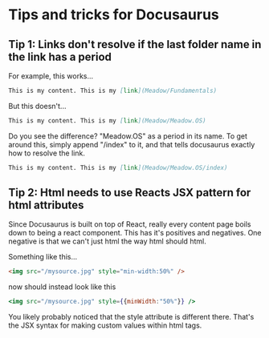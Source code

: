 # Tips and tricks for Docusaurus

## Tip 1: Links don't resolve if the last folder name in the link has a period
For example, this works...
```md
This is my content. This is my [link](Meadow/Fundamentals)
```

But this doesn't...
```md
This is my content. This is my [link](Meadow/Meadow.OS)
```

Do you see the difference? "Meadow.OS" as a period in its name. To get around this, simply append "/index" to it, and that tells docusaurus exactly how to resolve the link.
```md
This is my content. This is my [link](Meadow/Meadow.OS/index)
```

## Tip 2: Html needs to use Reacts JSX pattern for html attributes
Since Docusaurus is built on top of React, really every content page boils down to being a react component. This has it's positives and negatives. One negative is that we can't just html the way html should html.

Something like this...
```html
<img src="/mysource.jpg" style="min-width:50%" />
```

now should instead look like this
```jsx
<img src="/mysource.jpg" style={{minWidth:"50%"}} />
```

You likely probably noticed that the style attribute is different there. That's the JSX syntax for making custom values within html tags.